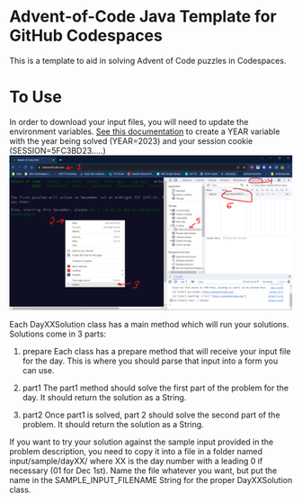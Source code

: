# Advent-of-Code Java Template for GitHub Codespaces
This is a template to aid in solving Advent of Code puzzles in Codespaces.

# To Use
In order to download your input files, you will need to update the environment
variables. [See this documentation](https://docs.github.com/en/codespaces/managing-your-codespaces/managing-secrets-for-your-codespaces#editing-a-secret)
to create a YEAR variable with the year being solved (YEAR=2023) and your 
session cookie (SESSION=5FC3BD23.....) ![Get your session cookie from the web inspector, cookies for adventofcode.com](https://github.com/PerryHighCS/AdventOfCode/blob/master/SessionCookie.png?raw=true)

Each DayXXSolution class has a main method which will run your solutions.
Solutions come in 3 parts:

1. prepare
    Each class has a prepare method that will receive your input file for the 
    day. This is where you should parse that input into a form you can use.
    
2. part1
    The part1 method should solve the first part of the problem for the day.
    It should return the solution as a String.
    
3. part2
    Once part1 is solved, part 2 should solve the second part of the problem.
    It should return the solution as a String.

If you want to try your solution against the sample input provided in the
problem description, you need to copy it into a file in a folder named
input/sample/dayXX/ where XX is the day number with a leading 0 if necessary
(01 for Dec 1st). Name the file whatever you want, but put the name in the
SAMPLE_INPUT_FILENAME String for the proper DayXXSolution class.
